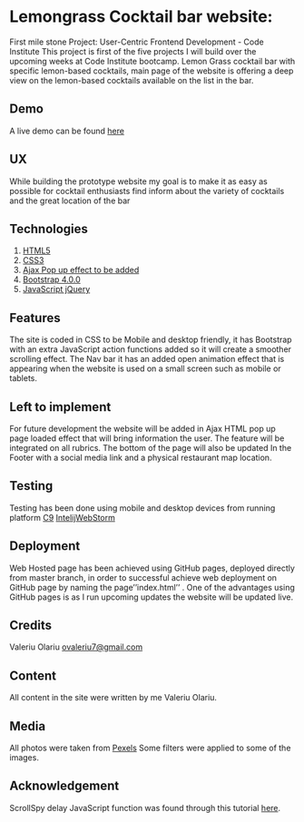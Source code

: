# Lemongrass Cocktail bar website:
First mile stone Project: User-Centric Frontend Development - Code Institute
This project is first of the five projects I will build over the upcoming weeks at Code Institute bootcamp.
Lemon Grass cocktail bar with specific lemon-based cocktails, main page of the website is offering a deep view on the lemon-based cocktails available on the list in the bar.
## Demo
A live demo can be found [here](https://valeriuolar.github.io/LemonGrass-Cocktail-Bar/)
## UX
While building the prototype website my goal is to make it as easy as possible for cocktail enthusiasts find inform about the variety of cocktails and the great location of the bar
## Technologies
1.	[HTML5]( https://www.w3schools.com/html/html_intro.asp)
2.	[CSS3]( https://www.w3schools.com/css/)
3.	[Ajax Pop up effect to be added]( https://www.w3schools.com/xml/ajax_intro.asp)
4.	[Bootstrap 4.0.0]( https://getbootstrap.com/docs/4.0/getting-started/introduction/)
5.	[JavaScript jQuery]( https://www.w3schools.com/js/default.asp)

## Features
The site is coded in CSS to be Mobile and desktop friendly, it has Bootstrap with an extra JavaScript action functions added so it will create a smoother scrolling effect.
The Nav bar it has an added open animation effect that is appearing when the website is used on a small screen such as mobile or tablets.
## Left to implement
For future development the website will be added in Ajax HTML pop up page loaded effect that will bring information the user. The feature will be integrated on all rubrics.
The bottom of the page will also be updated In the Footer with a social media link and a physical restaurant map location.
## Testing
Testing has been done using mobile and desktop devices from running platform [C9]( https://c9.io)
[IntelijWebStorm]( https://www.jetbrains.com/webstorm)
## Deployment
Web Hosted page has been achieved using GitHub pages, deployed directly from master branch, in order to successful achieve web deployment on GitHub page by naming the page’’index.html’’ .
One of the advantages using GitHub pages is as I run upcoming updates the website will be updated live.
## Credits
Valeriu Olariu
ovaleriu7@gmail.com
## Content
All content in the site were written by me Valeriu Olariu.
## Media
All photos were taken from [Pexels](https://www.pexels.com/) Some filters were applied to some of the images.
## Acknowledgement
ScrollSpy delay JavaScript function was found through this tutorial [here](https://www.abeautifulsite.net/smoothly-scroll-to-an-element-without-a-jquery-plugin-2).

